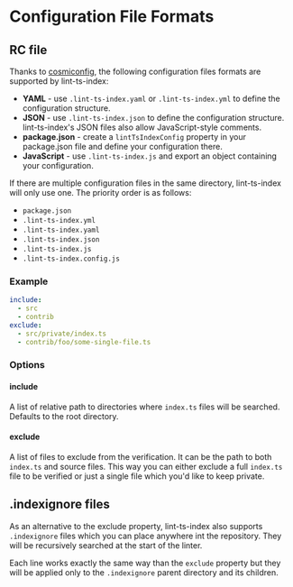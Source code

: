 # Configuration File Formats

## RC file

Thanks to [cosmiconfig](https://www.npmjs.com/package/cosmiconfig), the following configuration files formats are supported by lint-ts-index:

* **YAML** - use `.lint-ts-index.yaml` or `.lint-ts-index.yml` to define the configuration structure.
* **JSON** - use `.lint-ts-index.json` to define the configuration structure. lint-ts-index's JSON files also allow JavaScript-style comments.
* **package.json** - create a `lintTsIndexConfig` property in your package.json file and define your configuration there.
* **JavaScript** - use `.lint-ts-index.js` and export an object containing your configuration.

If there are multiple configuration files in the same directory, lint-ts-index will only use one. The priority order is as follows:

* `package.json`
* `.lint-ts-index.yml`
* `.lint-ts-index.yaml`
* `.lint-ts-index.json`
* `.lint-ts-index.js`
* `.lint-ts-index.config.js`

### Example

```yml
include:
  - src
  - contrib
exclude:
  - src/private/index.ts
  - contrib/foo/some-single-file.ts
```

### Options

#### include

A list of relative path to directories where `index.ts` files will be searched.
Defaults to the root directory.

#### exclude

A list of files to exclude from the verification.
It can be the path to both `index.ts` and source files.
This way you can either exclude a full `index.ts` file to be verified or just a single file which you'd like to keep private.

## .indexignore files

As an alternative to the exclude property, lint-ts-index also supports `.indexignore` files which you can place anywhere int the repository.
They will be recursively searched at the start of the linter.

Each line works exactly the same way than the `exclude` property but they will be applied only to the `.indexignore` parent directory and its children.
